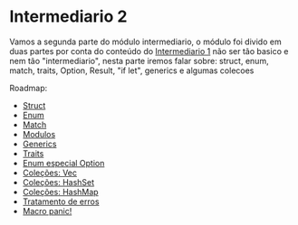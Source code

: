 # Intermediario 2

Vamos a segunda parte do módulo intermediario, o módulo foi divido em duas partes por conta do conteúdo do [Intermediario 1](../intermediary-01) não ser tão basico e nem tão "intermediario", nesta parte iremos falar sobre: struct, enum, match, traits, Option, Result, "if let", generics e algumas colecoes

Roadmap:

- [Struct](./01-structs.md)
- [Enum](./02-enums.md)
- [Match](./03-match.md)
- [Modulos](./04-modules.md)
- [Generics](./05-generics.md)
- [Traits](./06-traits.md)
- [Enum especial Option](./07-option.md)
- [Coleções: Vec](./08-vec.md)
- [Coleções: HashSet](./09-hashset.md)
- [Coleções: HashMap](./)
- [Tratamento de erros](./)
- [Macro panic!](./)
